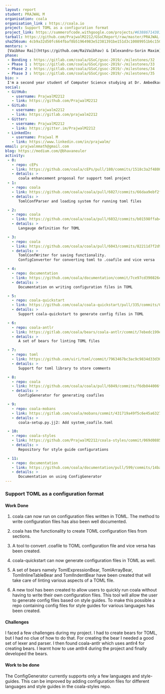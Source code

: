 ```yaml
---
layout: report
student: PRAJWAL M
organisation: coala
organisation_link : https://coala.io
project: Support TOML as a configuration format
project_link: https://summerofcode.withgoogle.com/projects/#6388671438127104
tarball: https://github.com/PrajwalM2212/GSoCReport/raw/master/PRAJWAL-M_coala.tar.gz
sha256sum: 4cb9a32d50fc664fbaf8b51964983e52381391be151d3c10089951b6c15019af
mentors: >
 [Vaibhav Rai](https://github.com/RaiVaibhav) & [Alexandru-Sorin Maxim](https://github.com/Nosferatul) & [Kilari Teja](https://github.com/ksdme) & [Marcos Gómez](https://github.com/margobra8)
phase:
 - Bonding : https://gitlab.com/coala/GSoC/gsoc-2019/-/milestones/32
 - Phase 1 : https://gitlab.com/coala/GSoC/gsoc-2019/-/milestones/33
 - Phase 2 : https://gitlab.com/coala/GSoC/gsoc-2019/-/milestones/34
 - Phase 3 : https://gitlab.com/coala/GSoC/gsoc-2019/-/milestones/35
bio: >
 I'm a second year student of Computer Science studying at Dr. Ambedkar Institute Of Technology, Bangalore. I participated in GSoC and worked with [coala](http://coala.io) to support TOML as a configuration format. I have worked on the coala repo to implement this functionality. I have also extended this feature to coala-quickstart repo. Apart from this, I have created a set of bears that lints TOML files. I have also created a tool for automatically generating configuration files based on style guides. In all I have worked to make the configuration system easier to use. 
social:
 - GitHub:
   - username: PrajwalM2212
   - link: https://github.com/PrajwalM2212
 - GitLab:
   - username: prajwalm2212
   - link: https://gitlab.com/prajwalm2212
 - Gitter:
   - username: PrajwalM2212
   - link: https://gitter.im/PrajwalM2212
 - LinkedIn:
   - username: Prajwal M 
   - link: https://www.linkedin.com/in/prajwalm/
email: prajwalmmath@gmail.com
blog: https://medium.com/@bhavaneuler
activity:
 - 0:
   - repo: cEPs
   - link: https://github.com/coala/cEPs/pull/180/commits/1518c3a2f480080d0de64c779703292276982a42
   - details: >
      coala enhancement proposal for support toml project
 - 1:
   - repo: coala
   - link: https://github.com/coala/coala/pull/6027/commits/66daa9ebf2fc444b37c3e94568f1abe26d0decfc
   - details: >
      TomlConfParser and loading system for running toml files

 - 2:
   - repo: coala
   - link: https://github.com/coala/coala/pull/6032/commits/b01598ffab4d680eebd4f2ed64e87ebe6cf14a77
   - details: >
      Langauge definition for TOML

 - 3:
   - repo: coala
   - link: https://github.com/coala/coala/pull/6043/commits/82211d7f2d9b345390c8ffa4fbd5eca5e6c0671a
   - details: >
      TomlConfWriter for saving functionality.
      ConfigConverter for converting toml to .coafile and vice versa

 - 4:
   - repo: documentation
   - link: https://github.com/coala/documentation/commit/7ce97cd390826d21a9459a091093f47c5711578b
   - details: >
      Documentation on writing configuration files in TOML

 - 5:
   - repo: coala-quickstart
   - link: https://github.com/coala/coala-quickstart/pull/335/commits/06ebf384650d888f83cad74d41d5b8331b4ac394
   - details: >
      Support coala-quickstart to generate config files in TOML

 - 6:
   - repo: coala-antlr
   - link: https://gitlab.com/coala/bears/coala-antlr/commit/7ebedc199ec5205fd58c1b61c23a885cc11db956?merge_request_iid=46
   - details: >
      A set of bears for linting TOML files

 - 7:
   - repo: toml
   - link: https://github.com/uiri/toml/commit/7963467bc3ac9c9834d33d303efb4fdb94858b38
   - details: >
      Support for toml library to store comments

 - 8:
   - repo: coala
   - link: https://github.com/coala/coala/pull/6049/commits/f6db044006fcb487f6730d77551fe0db8b11b60c
   - details: >
      ConfigGenerator for generating coafiles

 - 9:
   - repo: coala-mobans
   - link: https://gitlab.com/coala/mobans/commit/431719a49f5c6e45a63272684bfda8d2bd915bb4?merge_request_iid=136
   - details: >
      coala-setup.py.jj2: Add system_coafile.toml

 - 10:
   - repo: coala-styles
   - link: https://github.com/PrajwalM2212/coala-styles/commit/069d088516be25dc2e6d093bb9fec014698b34f9
   - details: >
      Repository for style guide configurations

 - 11:
   - repo: documentation
   - link: https://github.com/coala/documentation/pull/599/commits/14ba354de44333db5d84c3a6824966bd1725ae3a
   - details: >
      Documentation on using ConfigGenerator
---
```


### Support TOML as a configuration format


#### Work Done

1. coala can now run on configuration files written in TOML. The method to write
configuration files has also been well documented.

2. coala has the functionality to create TOML configuration files from sections.

3. A tool to convert .coafile to TOML configuration file and vice versa has been created.

4. coala-quickstart can now generate configuration files in TOML as well.

5. A set of bears namely TomlExpressionBear, TomlArrayBear, TomlInlineTableBear
and TomlIndentBear have been created that will take care of linting various
aspects of a TOML file.

6. A new tool has been created to allow users to quickly run coala without having to
write their own configuration files. This tool will allow the user to generate
config files based on style guides. To make this possible a repo containing
config files for style guides for various languages has been created.

#### Challenges

I faced a few challenges during my project. I had to create bears for TOML,
but I had no clue of how to do that. For creating the bear I needed
a good set of lexer and parser. I then found coala-antlr which uses antlr4
for creating bears. I learnt how to use antlr4 during the project and finally
developed the bears.

#### Work to be done

The ConfigGenerator currently supports only a few languages and style-guides.
This can be improved by adding configuration files for different languages
and style guides in the coala-styles repo.

